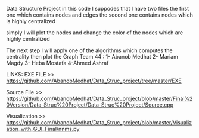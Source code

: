 Data Structure Project 
in this code I suppodes that I have two files
the first one which contains nodes and edges
the second one contains nodes which is highly centralized

simply I will plot the nodes and change the color of the nodes which are highly centralized

The next step I will apply one of the algorithms which computes the centrality then plot the Graph
Team 44 :
1- Abanob Medhat 
2- Mariam Magdy
3- Heba Mostafa
4-Ahmed Ashraf

LINKS:
EXE FILE >> https://github.com/AbanobMedhat/Data_Struc_project/tree/master/EXE

Source FIle >> https://github.com/AbanobMedhat/Data_Struc_project/blob/master/Final%20Version/Data_Struc%20Project/Data_Struc%20Project/Source.cpp

Visualization >>  https://github.com/AbanobMedhat/Data_Struc_project/blob/master/Visualization_with_GUI_Final/nnms.py

